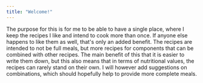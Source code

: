 ```yaml
---
title: "Welcome!"
---
```


The purpose for this is for me to be able to have a single place, where I keep the recipes I like and intend to cook more than once. If anyone else happens to like them as well, that's only an added benefit. The recipes are intended to not be full meals, but more recipes for components that can be combined with other recipes. The main benefit of this that it is easier to write them down, but this also means that in terms of nutritional values, the recipes can rarely stand on their own. I will however add suggestions on combinations, which should hopefully help to provide more complete meals.
